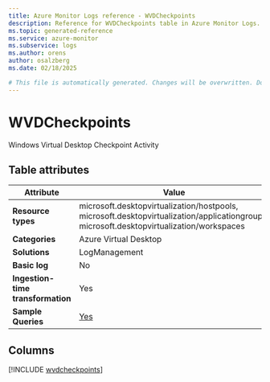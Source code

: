 ```yaml
---
title: Azure Monitor Logs reference - WVDCheckpoints
description: Reference for WVDCheckpoints table in Azure Monitor Logs.
ms.topic: generated-reference
ms.service: azure-monitor
ms.subservice: logs
ms.author: orens
author: osalzberg
ms.date: 02/18/2025

# This file is automatically generated. Changes will be overwritten. Do not change this file directly.
---
```


# WVDCheckpoints

Windows Virtual Desktop Checkpoint Activity


## Table attributes

|Attribute|Value|
|---|---|
|**Resource types**|microsoft.desktopvirtualization/hostpools,<br>microsoft.desktopvirtualization/applicationgroups,<br>microsoft.desktopvirtualization/workspaces|
|**Categories**|Azure Virtual Desktop|
|**Solutions**| LogManagement|
|**Basic log**|No|
|**Ingestion-time transformation**|Yes|
|**Sample Queries**|[Yes](/azure/azure-monitor/reference/queries/wvdcheckpoints)|



## Columns
  
[!INCLUDE [wvdcheckpoints](~/reusable-content/ce-skilling/azure/includes/azure-monitor/reference/tables/wvdcheckpoints-include.md)]
